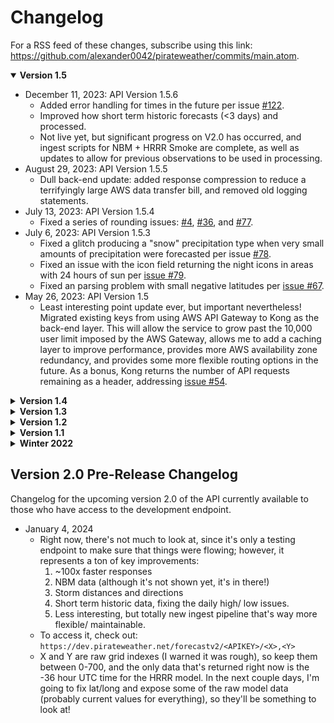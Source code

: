 # Changelog

For a RSS feed of these changes, subscribe using this link: <https://github.com/alexander0042/pirateweather/commits/main.atom>.
<details open>
	<summary><strong>Version 1.5</strong></summary>
	
* December 11, 2023: API Version 1.5.6
	* Added error handling for times in the future per issue [#122](https://github.com/Pirate-Weather/pirateweather/issues/122).
 	* Improved how short term historic forecasts (<3 days) and processed.
  	* Not live yet, but significant progress on V2.0 has occurred, and ingest scripts for NBM + HRRR Smoke are complete, as well as updates to allow for previous observations to be used in processing.
* August 29, 2023: API Version 1.5.5
	* Dull back-end update: added response compression to reduce a terrifyingly large AWS data transfer bill, and removed old logging statements.
* July 13, 2023: API Version 1.5.4
	* Fixed a series of rounding issues: [#4](https://github.com/alexander0042/pirateweather/issues/4), [#36](https://github.com/alexander0042/pirateweather/issues/36), and [#77](https://github.com/alexander0042/pirateweather/issues/77).
* July 6, 2023: API Version 1.5.3
	* Fixed a glitch producing a "snow" precipitation type when very small amounts of precipitation were forecasted per issue [#78](https://github.com/alexander0042/pirateweather/issues/78).
	* Fixed an issue with the icon field returning the night icons in areas with 24 hours of sun per [issue #79](https://github.com/alexander0042/pirateweather/issues/78).
	* Fixed an parsing problem with small negative latitudes per [issue #67](https://github.com/alexander0042/pirateweather/issues/78).
* May 26, 2023: API Version 1.5
	* Least interesting point update ever, but important nevertheless! Migrated existing keys from using AWS API Gateway to Kong as the back-end layer. This will allow the service to grow past the 10,000 user limit imposed by the AWS Gateway, allows me to add a caching layer to improve performance, provides more AWS availability zone redundancy, and provides some more flexible routing options in the future. As a bonus, Kong returns the number of API requests remaining as a header, addressing [issue #54](https://github.com/alexander0042/pirateweather/issues/54).
</details>
<details>
	<summary><strong>Version 1.4</strong></summary>

* March 13, 2023: API Version 1.4.1
	* Fixed a rounding bug introduced in 1.4 which sometimes created issues with the currently block precipitation intensity parameter over the HRRR grid per [issue #29](https://github.com/alexander0042/pirateweather/issues/29).
* February 28, 2023: API Version 1.4
	* Fixed a long standing bug in the GEFS precipitation intensity for the currently and minutely blocks per [issue #24](https://github.com/alexander0042/pirateweather/issues/24). Outside of the HRRR area, precipitation intensities are now calculated using GEFS, instead of just returning zero!
	* Corrected how midnight is calculated in the Eastern Hemisphere.
</details>
<details>
	<summary><strong>Version 1.3</strong></summary>

* January 27, 2023: API Version 1.3.2
	* Fixed an issue created when fixing the HRRR grid point issue that resulted in the HRRR model not being used per [this issue](https://github.com/alexander0042/pirateweather/issues/22).
* January 26, 2023: API Version 1.3.1
	* Fixed an issue with the time parameter not showing up as an integer per [this issue](https://github.com/alexander0042/pirateweather/issues/4).
	* Fixed an issue where the HRRR model would grab results for the incorrect grid cell when a point very near the edge was requested.
* January 24, 2023: API Version 1.3
	* Rapid update here- implemented the `temperatureHigh` and `TemperatureLow` parameters to match Dark Sky, by using the daily high and nighttime low data. 
	* Added the missing `windGuestTime`.
	* Corrected a bug on all the max/min times for days 2-7.
	* Changed all daily parameters except icon/ summary to be calculated over a 24 hour period from 12:00 am to 12:00 am, instead of 4:00 to 4:00.
	* Fixed a bug with sunrise and sunset times in UTC+x time zones.
</details>
<details>
	<summary><strong>Version 1.2</strong></summary>

* January 23, 2023: API Version 1.2
	* Alerts! Finally wrote a processing script to save weather alerts as a NetCDF file, which provides much more detail as well as much faster response times.
</details>
<details>
	<summary><strong>Version 1.1</strong></summary>

* December 1, 2022: API Version 1.1.10
    * Quick fix to address a server error when requesting a point on the edge of the HRRR grid.
* November 25, 2022: API Version 1.1.9
    * Add in a daily average precipitation intensity for compatibility with Dark Sky. Note that this value will always be in either mm or inches, so may not align with accumulation during days with mixed rain and snow.
* October 28, 2022: API Version 1.1.8
    * Change the interpolation weighting function for GFS/ GEFS model data from inverse distance (1/distance) to inverse distance squared (1/distance^2). This increases the weight of the nearest grid cell, particularly when a forecast point is near the centre of a cell. The goal for this change is to make results more accurate in coastal areas where there can be large differences between land and water cells while keeping the smooth transition from one grid point to the next.
* September 7, 2022: API Version 1.1.7
    * Update the logic when model data is missing per [this issue](https://github.com/alexander0042/pirate-weather-ha/issues/30#issuecomment-1227640161).
* March 30, 2022: API version 1.1.6
    * Updated the fog icon to allow it to display at night.
	* Aligned the cloud cover icon with [NOAA definitions](https://weather.com/science/weather-explainers/news/common-weather-terms-used-incorrectly).
	* Capped the visibility at 10 miles to avoid HRRR/ GFS inconsistency.
	* Corrected a bug causing "-0" to be returned when very small accumulations were forecasted.
	* Corrected the wind icon threshold.
	* Resolves [Issue #3](https://github.com/alexander0042/pirateweather/issues/3).
* March 25, 2022: API version 1.1.5
    * Changed the visibility threshold for the fog icon to 1 km per [OFCM](https://web.archive.org/web/20110521015053/http://www.ofcm.gov/fmh-1/pdf/H-CH8.pdf).
	* Part of [issue #30](https://github.com/alexander0042/pirate-weather-ha/issues/30).
* March 22, 2022: API version 1.1.4
	* Fix a bug when requesting data at the edges of the domain [per issue #41](https://github.com/alexander0042/pirate-weather-ha/issues/41).
* March 16, 2022: API version 1.1.3
	* Small performance increase (~0.3 s) by changing the way time zones are calculated to use [TimeZoneFinderL](https://timezonefinder.readthedocs.io/en/latest/). This could result in incorrect time zones sometimes, but since this isn't used as part of the weather details, shouldn't pose a major issue. If highly accurate time zones are required, a new `tz=precise` url parameter is available.
	* Return elevation data from [ETPOP1](https://www.ngdc.noaa.gov/mgg/global/).
* February 18, 2022: API version 1.1.2	
	* Fix for missing alerts that were missing an issued time.
	* Corrected the accumulation when sleet was forecasted (part of [issue #30](https://github.com/alexander0042/pirate-weather-ha/issues/30)).  
* February 4, 2022: API version 1.1.1	
	* Fix for missing alert description.
* February 1, 2022: API version 1.1
    * Bugfix and performance release to clean up some things that didn't make it into V1.0.
    * Much (30%) faster API response times by changing how the nearest grid cell lookup is performed. The grid cell is now calculated directly using the HRRR/ GFS grid math, as opposed to reading from an index file. The time zone lookup has also been optimized to only call the lookup function once. 
    * Fixed the implementation of the "exclude" option.
    * Fixed the US NWS alerts parser.
    * Per [this issue](https://github.com/alexander0042/pirate-weather-ha/issues/30#issuecomment-1014959232), precipitation intensity is now always returned in mm of water equivalent per hour. 
    * Per [this issue](https://github.com/alexander0042/pirate-weather-ha/issues/30#issuecomment-1009379064), the precipitation icon is now trigged by 0.25 mm/h of precipitation, instead of 1 mm/h.
    * Corrected a small bug where a negative precipitation rate could be returned.
</details>
<details>
	<summary><strong>Winter 2022</strong></summary>

 * Winter 2022
    * Official V1.0 release! These docs have been updated to reflect the current version, but I'll leave the previous version up for reference under the [v0.1 header](https://pirateweather.readthedocs.io/en/latest/indexv01/).
    * Changed the data ingest pipeline to use AWS Fargate (thanks sponsors!) improving the resolution by 4x!
    * Added short term historic data via the `time` parameter.
    * Fixed a long standing issue with wind speeds.
    * Added support for the `exclude` flag.
    * Moved the documentation over to ReadTheDocs.
    * Published the [processing scripts](https://github.com/alexander0042/pirateweather/tree/main/scripts) and [docker image](https://gallery.ecr.aws/j9v4j3c7/pirate-wgrib2).
    * Added a version tag to the flags field
* October 4, 2021
    * Still working on bringing the NBM datasource online, but in the meantime I fixed a couple issues with [cloud cover](https://github.com/alexander0042/pirate-weather-ha/issues/18) and [pressure](https://github.com/alexander0042/pirate-weather-ha/issues/14) data responses.
    * The back end of this service is also getting more stable and predictable, so I've raised the free tier to 20,000 API calls/ month.
* August 17, 2021
    * Fixed how the API returns calls for locations at the edge of the grid, identified [here](https://github.com/alexander0042/pirate-weather-ha/issues/9)
* July 26, 2021:
    * Fixed an issue with the uk2 units. 
* June 22, 2021:
    * Major rework of the alerts setup. The old method had more detail about the alerts, but missed any that didn't include coordinate data (which was about half!). These missing alerts were just associated with a NWS region. Luckily, the amazing [Iowa State Mesonet](https://mesonet.agron.iastate.edu/request/gis/watchwarn.phtml) has a geojson source for current alerts, and every alert has a polygon attached! The alerts data (still US only) is now pulled from here.
* June 9, 2021:
    * Added several new variables to the front end website
    * Changed the UV processing factor from 0.25 to 0.4
    * Corrected a sunrise/ sunset timing issue
* May 25, 2021:
    * Corrected an icon issue, identified [here](https://github.com/alexander0042/pirate-weather-hacs/issues/2)
* May 20, 2021:
    * Changed the GFS retrieval to interpolate between a weighted average (by 1/distance) of the 9 closest grid cells, instead of just taking the nearest cell. This will help to smooth out some of the sudden jumps in the results. 
</details>

## Version 2.0 Pre-Release Changelog
Changelog for the upcoming version 2.0 of the API currently available to those who have access to the development endpoint.

* January 4, 2024 
	* Right now, there's not much to look at, since it's only a testing endpoint to make sure that things were flowing; however, it represents a ton of key improvements:
		1. ~100x faster responses
		2. NBM data (although it's not shown yet, it's in there!)
		3. Storm distances and directions
		4. Short term historic data, fixing the daily high/ low issues.
		5. Less interesting, but totally new ingest pipeline that's way more flexible/ maintainable.  
	* To access it, check out: `https://dev.pirateweather.net/forecastv2/<APIKEY>/<X>,<Y>`
	*  X and Y are raw grid indexes (I warned it was rough), so keep them between 0-700, and the only data that's returned right now is the -36 hour UTC time for the HRRR model. In the next couple days, I'm going to fix lat/long and expose some of the raw model data (probably current values for everything), so they'll be something to look at! 
